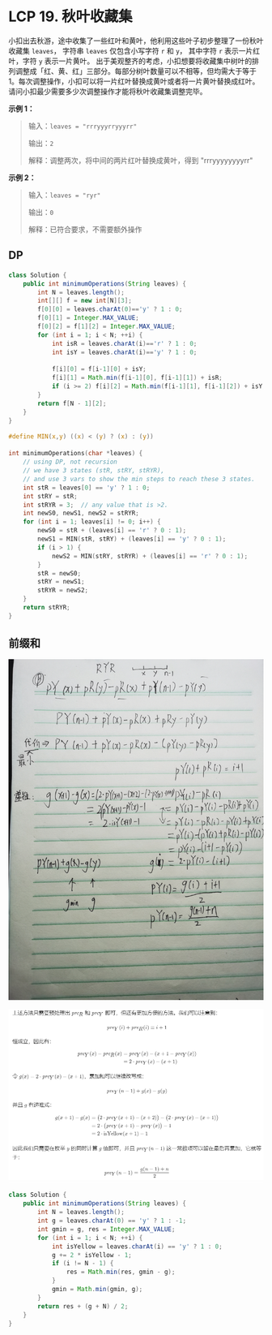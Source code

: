 # LCP 19. 秋叶收藏集

小扣出去秋游，途中收集了一些红叶和黄叶，他利用这些叶子初步整理了一份秋叶收藏集 `leaves`， 字符串 `leaves` 仅包含小写字符 `r` 和 `y`， 其中字符 `r` 表示一片红叶，字符 `y` 表示一片黄叶。
出于美观整齐的考虑，小扣想要将收藏集中树叶的排列调整成「红、黄、红」三部分。每部分树叶数量可以不相等，但均需大于等于 1。每次调整操作，小扣可以将一片红叶替换成黄叶或者将一片黄叶替换成红叶。请问小扣最少需要多少次调整操作才能将秋叶收藏集调整完毕。

**示例 1：**

> 输入：`leaves = "rrryyyrryyyrr"`
>
> 输出：`2`
>
> 解释：调整两次，将中间的两片红叶替换成黄叶，得到 "rrryyyyyyyyrr"

**示例 2：**

> 输入：`leaves = "ryr"`
>
> 输出：`0`
>
> 解释：已符合要求，不需要额外操作



## DP

```java
class Solution {
    public int minimumOperations(String leaves) {
        int N = leaves.length();
        int[][] f = new int[N][3];
        f[0][0] = leaves.charAt(0)=='y' ? 1 : 0;
        f[0][1] = Integer.MAX_VALUE;
        f[0][2] = f[1][2] = Integer.MAX_VALUE;
        for (int i = 1; i < N; ++i) {
            int isR = leaves.charAt(i)=='r' ? 1 : 0;
            int isY = leaves.charAt(i)=='y' ? 1 : 0;
            
            f[i][0] = f[i-1][0] + isY;
            f[i][1] = Math.min(f[i-1][0], f[i-1][1]) + isR;
            if (i >= 2) f[i][2] = Math.min(f[i-1][1], f[i-1][2]) + isY;
        }
        return f[N - 1][2];
    }
}
```

```c
#define MIN(x,y) ((x) < (y) ? (x) : (y))

int minimumOperations(char *leaves) {
    // using DP, not recursion
    // we have 3 states (stR, stRY, stRYR), 
    // and use 3 vars to show the min steps to reach these 3 states.
    int stR = leaves[0] == 'y' ? 1 : 0;
    int stRY = stR;
    int stRYR = 3;  // any value that is >2.
    int newS0, newS1, newS2 = stRYR;
    for (int i = 1; leaves[i] != 0; i++) {
        newS0 = stR + (leaves[i] == 'r' ? 0 : 1);
        newS1 = MIN(stR, stRY) + (leaves[i] == 'y' ? 0 : 1);
        if (i > 1) {
            newS2 = MIN(stRY, stRYR) + (leaves[i] == 'r' ? 0 : 1);
        }
        stR = newS0;
        stRY = newS1;
        stRYR = newS2;
    }
    return stRYR;
}
```



## 前缀和

![](pic/lcp19_1.jpg)

![](pic/lcp19_2.png)

```java
class Solution {
    public int minimumOperations(String leaves) {
        int N = leaves.length();
        int g = leaves.charAt(0) == 'y' ? 1 : -1;
        int gmin = g, res = Integer.MAX_VALUE;
        for (int i = 1; i < N; ++i) {
            int isYellow = leaves.charAt(i) == 'y' ? 1 : 0;
            g += 2 * isYellow - 1;
            if (i != N - 1) {
                res = Math.min(res, gmin - g);
            }
            gmin = Math.min(gmin, g);
        }
        return res + (g + N) / 2;
    }
}
```

